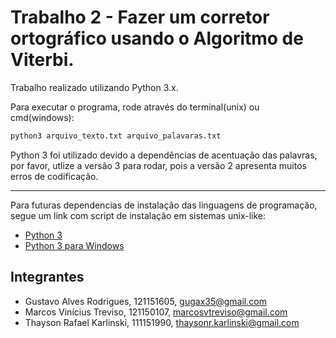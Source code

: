 Trabalho 2 - Fazer um corretor ortográfico usando o Algoritmo de Viterbi.
======================================

Trabalho realizado utilizando Python 3.x.

Para executar o programa, rode através do terminal(unix) ou cmd(windows): 
```bash
python3 arquivo_texto.txt arquivo_palavaras.txt
```

Python 3 foi utilizado devido a dependências de acentuação das palavras, por favor,
utlize a versão 3 para rodar, pois a versão 2 apresenta muitos erros de codificação.

---

Para futuras dependencias de instalação das linguagens de programação, segue um link com script de instalação em sistemas unix-like:

* [Python 3](https://gist.github.com/meitcher/11a17e991743e1df8895)
* [Python 3 para Windows](https://www.python.org/downloads/release/python-341/)


Integrantes
-----------

* Gustavo Alves Rodrigues, 121151605, gugax35@gmail.com
* Marcos Vinícius Treviso, 121150107, marcosvtreviso@gmail.com
* Thayson Rafael Karlinski, 111151990, thaysonr.karlinski@gmail.com